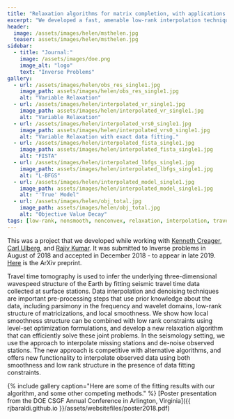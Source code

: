```yaml
---
title: "Relaxation algorithms for matrix completion, with applications to seismic travel-time data interpolation"
excerpt: "We developed a fast, amenable low-rank interpolation technique for travel time tomography data."
header:
  image: /assets/images/helen/msthelen.jpg
  teaser: assets/images/helen/msthelen.jpg
sidebar:
  - title: "Journal:"
    image: /assets/images/doe.png
    image_alt: "logo"
    text: "Inverse Problems"
gallery:
  - url: /assets/images/helen/obs_res_single1.jpg
    image_path: assets/images/helen/obs_res_single1.jpg
    alt: "Variable Relaxation"
  - url: /assets/images/helen/interpolated_vr_single1.jpg
    image_path: assets/images/helen/interpolated_vr_single1.jpg
    alt: "Variable Relaxation"
  - url: /assets/images/helen/interpolated_vrs0_single1.jpg
    image_path: assets/images/helen/interpolated_vrs0_single1.jpg
    alt: "Variable Relaxation with exact data fitting."
  - url: /assets/images/helen/interpolated_fista_single1.jpg
    image_path: assets/images/helen/interpolated_fista_single1.jpg
    alt: "FISTA"
  - url: /assets/images/helen/interpolated_lbfgs_single1.jpg
    image_path: assets/images/helen/interpolated_lbfgs_single1.jpg
    alt: "L-BFGS"
  - url: /assets/images/helen/interpolated_model_single1.jpg
    image_path: assets/images/helen/interpolated_model_single1.jpg
    alt: "'True' Model"
  - url: /assets/images/helen/obj_total.jpg
    image_path: assets/images/helen/obj_total.jpg
    alt: "Objective Value Decay"
tags: [low-rank, nonsmooth, nonconvex, relaxation, interpolation, travel time tomography]
---
```

This was a project that we developed while working with [Kenneth Creager](https://www.ess.washington.edu/people/profile.php?pid=creager--ken), [Carl Ulberg](https://www.ess.washington.edu/people/profile.php?pid=ulberg--carl), and [Rajiv Kumar](https://ca.linkedin.com/in/rajiv-kumar-63031a9). It was submitted to Inverse problems in August of 2018 and accepted in December 2018 - to appear in late 2019. [Here](https://arxiv.org/pdf/1808.04515.pdf) is the ArXiv preprint.


Travel time tomography is used to infer the underlying three-dimensional
wavespeed structure of the Earth by fitting seismic travel time data collected at surface
stations. Data interpolation and denoising techniques are important pre-processing
steps that use prior knowledge about the data, including parsimony in the frequency
and wavelet domains, low-rank structure of matricizations, and local smoothness.
We show how local smoothness structure can be combined with low rank constraints
using level-set optimization formulations, and develop a new relaxation algorithm that
can efficiently solve these joint problems. In the seismology setting, we use the approach
to interpolate missing stations and de-noise observed stations. The new approach is
competitive with alternative algorithms, and offers new functionality to interpolate
observed data using both smoothness and low rank structure in the presence of data
fitting constraints.

{% include gallery caption="Here are some of the fitting results with our algorithm, and some other competing methods." %}
[Poster presentation from the DOE CSGF Annual Conference in Arlington, Virginia]({{ rjbaraldi.github.io }}/assets/websitefiles/poster2018.pdf)